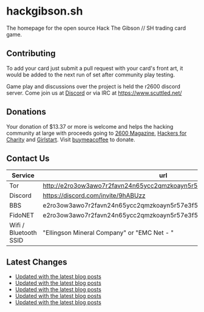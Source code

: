 # hackgibson.sh
The homepage for the open source Hack The Gibson // SH trading card game.


## Contributing

To add your card just submit a pull request with your card's front art, it would be added to the next run of set after community play testing.

Game play and discussions over the project is held the r2600 discord server. Come join us at [Discord](https://discord.com/invite/9hABUzz) or via IRC at https://www.scuttled.net/


## Donations

Your donation of $13.37 or more is welcome and helps the hacking community at large with proceeds going to [2600 Magazine](https://2600.com/), [Hackers for Charity](https://hackersforcharity.org) and [Girlstart](https://girlstart.org).  Visit [buymeacoffee](https://www.buymeacoffee.com/hackgibson.sh) to donate.


## Contact Us

Service | url
-|-
Tor | http://e2ro3ow3awo7r2favn24n65ycc2qmzkoayn5r57e3f56nvjwdcgg32ad.onion
Discord | https://discord.com/invite/9hABUzz
BBS | e2ro3ow3awo7r2favn24n65ycc2qmzkoayn5r57e3f56nvjwdcgg32ad.onion:23
FidoNET | e2ro3ow3awo7r2favn24n65ycc2qmzkoayn5r57e3f56nvjwdcgg32ad.onion:24554
Wifi / Bluetooth SSID | "Ellingson Mineral Company" or "EMC Net - <fidonet address>"

## Latest Changes
<!-- BLOG-POST-LIST:START -->
- [Updated with the latest blog posts](https://github.com/DFW2600/hackgibson.sh/commit/0bdb52c8f91d79e84d854ec6479551b8a32c37e7)
- [Updated with the latest blog posts](https://github.com/DFW2600/hackgibson.sh/commit/6776e29bdf9c9c34b5c21e16d69baf199ac16511)
- [Updated with the latest blog posts](https://github.com/DFW2600/hackgibson.sh/commit/be5e85aca2c82f565cd53d4585d08b32cad778c3)
- [Updated with the latest blog posts](https://github.com/DFW2600/hackgibson.sh/commit/44514a9cae1ea09d72a79d7dc766bb68871af1bd)
- [Updated with the latest blog posts](https://github.com/DFW2600/hackgibson.sh/commit/aceed0316c9f7c2e602ee233799217200de0018b)
<!-- BLOG-POST-LIST:END -->
